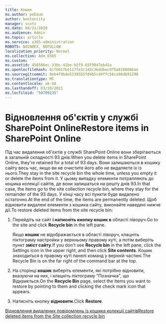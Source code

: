 ```yaml
---
title: Кошик
ms.author: pebaum
author: bentoncity
manager: scotv
ms.date: 04/21/2020
ms.audience: Admin
ms.topic: article
ms.service: o365-administration
ROBOTS: NOINDEX, NOFOLLOW
localization_priority: Normal
ms.collection: Adm_O365
ms.custom: ''
ms.assetid: 456586ec-330c-41be-b2f9-65f9947eb41a
ms.openlocfilehash: 6cfb01fbe117fe3c1d3c3bddbec9f5a8188066ae
ms.sourcegitcommit: 0eb4f9bde53395b5fd4b5cd4ffc56ca96db91298
ms.translationtype: MT
ms.contentlocale: uk-UA
ms.lasthandoff: 03/10/2021
ms.locfileid: "50709235"
---
```

# <a name="restore-items-in-sharepoint-online"></a><span data-ttu-id="cfff8-102">Відновлення об'єктів у службі SharePoint Online</span><span class="sxs-lookup"><span data-stu-id="cfff8-102">Restore items in SharePoint Online</span></span>

<span data-ttu-id="cfff8-103">Під час видалення об'єктів у службі SharePoint Online вони зберігаються в загальній складності 93 днів.</span><span class="sxs-lookup"><span data-stu-id="cfff8-103">When you delete items in SharePoint Online, they're retained for a total of 93 days.</span></span> <span data-ttu-id="cfff8-104">Вони залишаються в кошику сайту весь час, якщо ви не очистите його або не видаляєте їх із нього.</span><span class="sxs-lookup"><span data-stu-id="cfff8-104">They stay in the site recycle bin the whole time, unless you empty it or delete the items from it.</span></span> <span data-ttu-id="cfff8-105">У цьому випадку елементи потрапляють до кошика колекції сайтів, де вони залишаться на решту днів 93.</span><span class="sxs-lookup"><span data-stu-id="cfff8-105">In that case, the items go to the site collection recycle bin, where they stay for the remainder of the 93 days.</span></span> <span data-ttu-id="cfff8-106">У кінці часу всі пункти буде видалено остаточно.</span><span class="sxs-lookup"><span data-stu-id="cfff8-106">At the end of the time, the items are permanently deleted.</span></span> <span data-ttu-id="cfff8-107">Щоб відновити видалені елементи з кошика сайту, виконайте наведені нижче дії.</span><span class="sxs-lookup"><span data-stu-id="cfff8-107">To restore deleted items from the site recycle bin:</span></span>
  
1. <span data-ttu-id="cfff8-108">Перейдіть на сайт **і натисніть кнопку кошик в** області ліворуч.</span><span class="sxs-lookup"><span data-stu-id="cfff8-108">Go to the site and click **Recycle bin** in the left pane.</span></span> 
    
    <span data-ttu-id="cfff8-109">Якщо **кошик** не відображається в області ліворуч, клацніть піктограму настройки у верхньому правому куті, а потім виберіть пункт **зміст сайту**.</span><span class="sxs-lookup"><span data-stu-id="cfff8-109">If you don't see **Recycle bin** in the left pane, click the Settings icon in the upper right, and then click **Site contents**.</span></span> <span data-ttu-id="cfff8-110">Кошик знаходиться в правому куті панелі команд у верхній частині.</span><span class="sxs-lookup"><span data-stu-id="cfff8-110">The Recycle Bin is on the far right of the command bar at the top.</span></span>
    
2. <span data-ttu-id="cfff8-111">На сторінці **кошик** виберіть елементи, які потрібно відновити, вказуючи на них, і клацніть піктограму "Позначка", що Відкриється.</span><span class="sxs-lookup"><span data-stu-id="cfff8-111">On the **Recycle Bin** page, select the items you want to restore by pointing to them and clicking the check mark icon that appears.</span></span> 
    
3. <span data-ttu-id="cfff8-112">Натисніть кнопку **відновити**.</span><span class="sxs-lookup"><span data-stu-id="cfff8-112">Click **Restore**.</span></span>
    
[<span data-ttu-id="cfff8-113">Відновлення видалених повідомлень із кошика колекції сайтів</span><span class="sxs-lookup"><span data-stu-id="cfff8-113">Restore deleted items from the Site collection recycle bin</span></span>](https://support.microsoft.com/office/restore-items-in-the-recycle-bin-that-were-deleted-from-sharepoint-or-teams-6df466b6-55f2-4898-8d6e-c0dff851a0be)
  

